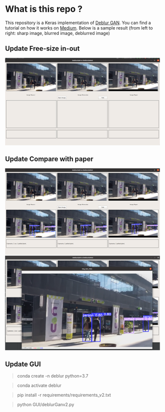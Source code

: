 # What is this repo ?

This repository is a Keras implementation of [Deblur GAN](https://arxiv.org/pdf/1711.07064.pdf). You can find a tutorial on how it works on [Medium](https://blog.sicara.com/keras-generative-adversarial-networks-image-deblurring-45e3ab6977b5). Below is a sample result (from left to right: sharp image, blurred image, deblurred image)

## Update Free-size in-out
![img](https://github.com/Mrmachiner/Deblur_image/blob/master/Docs/imgDocs//gan-v1-v2.png)
## Update Compare with paper
![img](https://github.com/Mrmachiner/Deblur_image/blob/master/Docs/imgDocs//yolo-v1-v2.png)
![img](https://github.com/Mrmachiner/Deblur_image/blob/master/Docs/imgDocs//click-v1.png)
## Update GUI
> conda create -n deblur python=3.7

> conda activate deblur

> pip install -r requirements/requirements_v2.txt

> python GUI/deblurGanv2.py